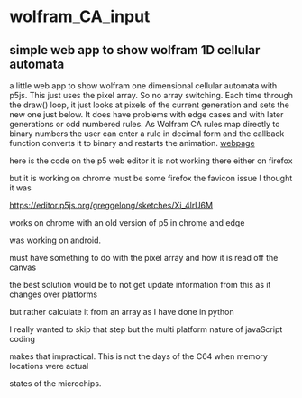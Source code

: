 # wolfram_CA_input
## simple web app to show wolfram 1D cellular automata
a little web app to show wolfram one dimensional cellular automata with p5js.  This just uses the pixel array. So no array switching. Each time through the draw() loop, it just looks at pixels of the current generation and sets the new one just below.  It does have problems with edge cases and with later generations or odd numbered rules.  As Wolfram CA rules map directly to binary numbers the user can enter a rule in decimal form and the callback function converts it to binary and restarts the animation.
[webpage](https://greggelong.github.io/wolfram_CA_input/)

here is the code on the p5 web editor it is not working there either on firefox

but it is working on chrome must be some firefox  the favicon issue I thought it was

https://editor.p5js.org/greggelong/sketches/Xi_4lrU6M

works on chrome with an old version of p5 in chrome and edge 

was working on android.

must have something to do with the pixel array and how it is read off the canvas

the best solution would be to not get update information from this as it changes over platforms

but rather calculate it from an array as I have done in python

I really wanted to skip that step but the multi platform nature of javaScript coding

makes that impractical.   This is not the days of the C64 when memory locations were actual

states of the microchips.  